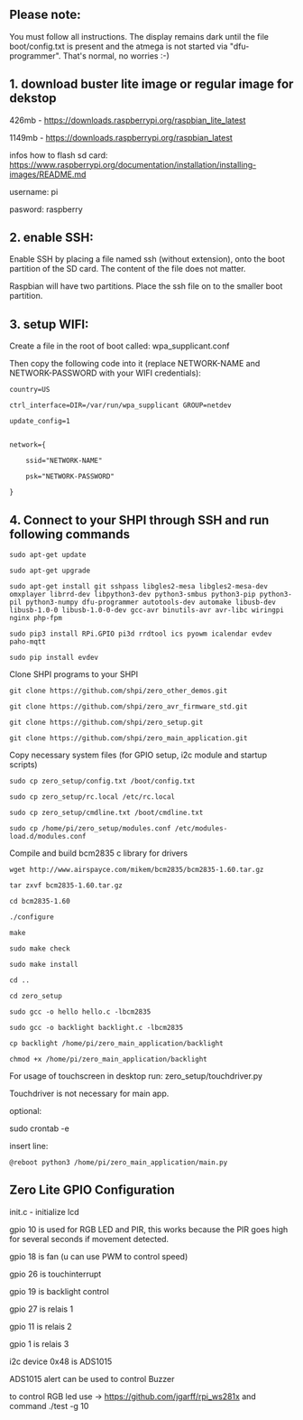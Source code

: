 ## Please note:


You must follow all instructions. The display remains dark until the file boot/config.txt is present
and the atmega is not started via "dfu-programmer". That's normal, no worries :-)


## 1. download buster lite image or regular image for dekstop

426mb  - https://downloads.raspberrypi.org/raspbian_lite_latest

1149mb -  https://downloads.raspberrypi.org/raspbian_latest


infos how to flash sd card: https://www.raspberrypi.org/documentation/installation/installing-images/README.md


username: pi

pasword: raspberry


## 2. enable SSH:

Enable SSH by placing a file named ssh (without extension), onto the boot partition of the SD card. The content of the file does not matter.

Raspbian will have two partitions. Place the ssh file on to the smaller boot partition.




## 3. setup WIFI:

Create a file in the root of boot called: wpa_supplicant.conf

Then copy the following code into it (replace NETWORK-NAME and NETWORK-PASSWORD with your WIFI credentials):

```console
country=US

ctrl_interface=DIR=/var/run/wpa_supplicant GROUP=netdev

update_config=1


network={

    ssid="NETWORK-NAME"

    psk="NETWORK-PASSWORD"

}
```

## 4. Connect to your SHPI through SSH and run following commands

```
sudo apt-get update

sudo apt-get upgrade

sudo apt-get install git sshpass libgles2-mesa libgles2-mesa-dev omxplayer librrd-dev libpython3-dev python3-smbus python3-pip python3-pil python3-numpy dfu-programmer autotools-dev automake libusb-dev libusb-1.0-0 libusb-1.0-0-dev gcc-avr binutils-avr avr-libc wiringpi nginx php-fpm

sudo pip3 install RPi.GPIO pi3d rrdtool ics pyowm icalendar evdev paho-mqtt

sudo pip install evdev
```

Clone SHPI programs to your SHPI

```
git clone https://github.com/shpi/zero_other_demos.git

git clone https://github.com/shpi/zero_avr_firmware_std.git

git clone https://github.com/shpi/zero_setup.git

git clone https://github.com/shpi/zero_main_application.git
```

Copy necessary system files (for GPIO setup, i2c module and startup scripts)

```
sudo cp zero_setup/config.txt /boot/config.txt

sudo cp zero_setup/rc.local /etc/rc.local

sudo cp zero_setup/cmdline.txt /boot/cmdline.txt

sudo cp /home/pi/zero_setup/modules.conf /etc/modules-load.d/modules.conf

```

Compile and build bcm2835 c library for drivers

```
wget http://www.airspayce.com/mikem/bcm2835/bcm2835-1.60.tar.gz

tar zxvf bcm2835-1.60.tar.gz

cd bcm2835-1.60

./configure

make

sudo make check

sudo make install

cd ..

cd zero_setup

sudo gcc -o hello hello.c -lbcm2835

sudo gcc -o backlight backlight.c -lbcm2835

cp backlight /home/pi/zero_main_application/backlight

chmod +x /home/pi/zero_main_application/backlight
```

For usage of touchscreen in desktop run: zero_setup/touchdriver.py

Touchdriver is not necessary for main app.

optional:

sudo crontab -e

insert line: 

```console
@reboot python3 /home/pi/zero_main_application/main.py
```

## Zero Lite GPIO Configuration

init.c   - initialize lcd

gpio 10  is used for RGB LED and PIR, this works because the PIR goes high for several seconds if movement detected.

gpio 18  is fan (u can use PWM to control speed)

gpio 26  is touchinterrupt

gpio 19 is backlight control

gpio 27 is relais  1

gpio 11 is relais 2

gpio 1   is relais 3

i2c device 0x48 is ADS1015

ADS1015 alert can be used to control Buzzer

to control  RGB led use  -> https://github.com/jgarff/rpi_ws281x    and command ./test -g 10






